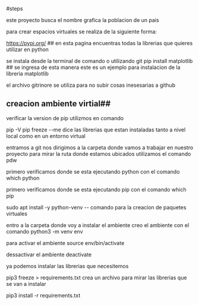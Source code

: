 #steps

este proyecto busca el nombre grafica la poblacion de un pais 

para crear espacios virtuales se realiza de la siguiente forma:

https://pypi.org/ ## en esta pagina encuentras todas la librerias que quieres utilizar en python

se instala desde la terminal de comando o utilizando git
pip install matplotlib ##  se ingresa de esta manera este es un ejemplo para instalacion de la libreria matplotlib

el archivo gitrinore se utiliza para no subir cosas inesesarias a github 

## creacion ambiente virtial##
verificar la version de pip utilizmos en comando 

pip -V
pip freeze  --me dice las librerias que estan instaladas  tanto a nivel local como en un entorno virtual

entramos a git nos dirigimos a la carpeta donde vamos a trabajar en nuestro proyecto para mirar la ruta donde estamos ubicados utilizamos el comando pdw

primero verificamos donde se esta ejecutando python con el comando  which python

primero verificamos donde se esta ejecutando pip con el comando  which pip

sudo apt install -y python-venv  -- comando para la creacion  de paquetes virtuales

entro a la carpeta donde voy a instalar el ambiente creo el ambiente con el comando 
python3 -m venv env

para activar el ambiente
source env/bin/activate

dessactivar el ambiente
deactivate

ya podemos instalar las librerias que necesitemos

 pip3 freeze > requirements.txt  crea un archivo para mirar las librerias que se van a instalar

 pip3 install -r requirements.txt

